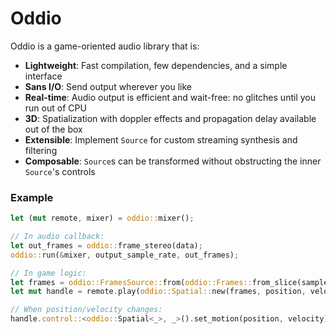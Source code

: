 # Oddio

Oddio is a game-oriented audio library that is:

- **Lightweight**: Fast compilation, few dependencies, and a simple interface
- **Sans I/O**: Send output wherever you like
- **Real-time**: Audio output is efficient and wait-free: no glitches until you run out of CPU
- **3D**: Spatialization with doppler effects and propagation delay available out of the box
- **Extensible**: Implement `Source` for custom streaming synthesis and filtering
- **Composable**: `Source`s can be transformed without obstructing the inner `Source`'s controls

### Example

```rust
let (mut remote, mixer) = oddio::mixer();

// In audio callback:
let out_frames = oddio::frame_stereo(data);
oddio::run(&mixer, output_sample_rate, out_frames);

// In game logic:
let frames = oddio::FramesSource::from(oddio::Frames::from_slice(sample_rate, &frames));
let mut handle = remote.play(oddio::Spatial::new(frames, position, velocity));

// When position/velocity changes:
handle.control::<oddio::Spatial<_>, _>().set_motion(position, velocity);
```
